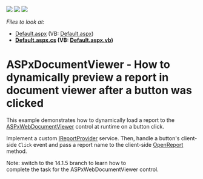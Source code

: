 <!-- default badges list -->
![](https://img.shields.io/endpoint?url=https://codecentral.devexpress.com/api/v1/VersionRange/128597828/2020.2)
[![](https://img.shields.io/badge/Open_in_DevExpress_Support_Center-FF7200?style=flat-square&logo=DevExpress&logoColor=white)](https://supportcenter.devexpress.com/ticket/details/T132094)
[![](https://img.shields.io/badge/📖_How_to_use_DevExpress_Examples-e9f6fc?style=flat-square)](https://docs.devexpress.com/GeneralInformation/403183)
<!-- default badges end -->
<!-- default file list -->
*Files to look at*:

* [Default.aspx](./CS/Default.aspx) (VB: [Default.aspx](./VB/Default.aspx))
* **[Default.aspx.cs](./CS/Default.aspx.cs) (VB: [Default.aspx.vb](./VB/Default.aspx.vb))**
<!-- default file list end -->
# ASPxDocumentViewer - How to dynamically preview a report in document viewer after a button was clicked


This example demonstrates how to dynamically load a report to the [ASPxWebDocumentViewer](https://docs.devexpress.com/XtraReports/17738/web-reporting/asp-net-webforms-reporting/document-viewer) control at runtime on a button click. 

Implement a custom [IReportProvider](https://docs.devexpress.com/XtraReports/DevExpress.XtraReports.Services.IReportProvider) service. Then, handle a button's client-side `Click` event and pass a report name to the client-side [OpenReport](https://docs.devexpress.com/XtraReports/js-ASPxClientWebDocumentViewer#js_aspxclientwebdocumentviewer_openreport_url_) method.

Note: switch to the 14.1.5 branch to learn how to complete the task for the ASPxWebDocumentViewer control.



